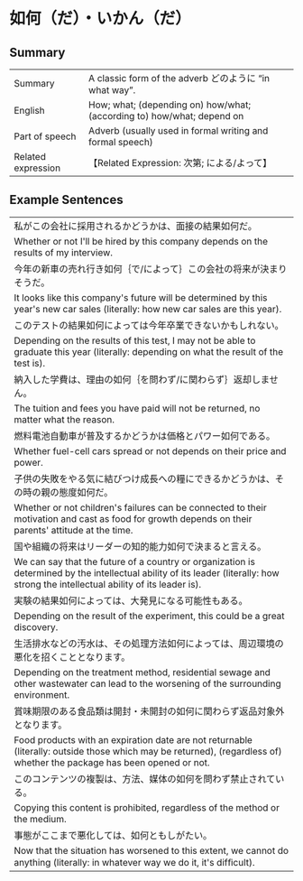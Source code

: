 # 如何（だ）・いかん（だ）

## Summary

<table><tr>   <td>Summary</td>   <td>A classic form of the adverb どのように “in what way”.</td></tr><tr>   <td>English</td>   <td>How; what; (depending on) how/what; (according to) how/what; depend on</td></tr><tr>   <td>Part of speech</td>   <td>Adverb (usually used in formal writing and formal speech)</td></tr><tr>   <td>Related expression</td>   <td>【Related Expression: 次第; による/よって】</td></tr></table>

## Example Sentences

<table><tr><td>私がこの会社に採用されるかどうかは、面接の結果如何だ。</td></tr><tr><td>Whether or not I'll be hired by this company depends on the results of my interview.</td></tr><tr><td>今年の新車の売れ行き如何｛で/によって｝この会社の将来が決まりそうだ。</td></tr><tr><td>It looks like this company's future will be determined by this year's new car sales (literally: how new car sales are this year).</td></tr><tr><td>このテストの結果如何によっては今年卒業できないかもしれない。</td></tr><tr><td>Depending on the results of this test, I may not be able to graduate this year (literally: depending on what the result of the test is).</td></tr><tr><td>納入した学費は、理由の如何｛を問わず/に関わらず｝返却しません。</td></tr><tr><td>The tuition and fees you have paid will not be returned, no matter what the reason.</td></tr><tr><td>燃料電池自動車が普及するかどうかは価格とパワー如何である。</td></tr><tr><td>Whether fuel-cell cars spread or not depends on their price and power.</td></tr><tr><td>子供の失敗をやる気に結びつけ成長への糧にできるかどうかは、その時の親の態度如何だ。</td></tr><tr><td>Whether or not children's failures can be connected to their motivation and cast as food for growth depends on their parents' attitude at the time.</td></tr><tr><td>国や組織の将来はリーダーの知的能力如何で決まると言える。</td></tr><tr><td>We can say that the future of a country or organization is determined by the intellectual ability of its leader (literally: how strong the intellectual ability of its leader is).</td></tr><tr><td>実験の結果如何によっては、大発見になる可能性もある。</td></tr><tr><td>Depending on the result of the experiment, this could be a great discovery.</td></tr><tr><td>生活排水などの汚水は、その処理方法如何によっては、周辺環境の悪化を招くこととなります。</td></tr><tr><td>Depending on the treatment method, residential sewage and other wastewater can lead to the worsening of the surrounding environment.</td></tr><tr><td>賞味期限のある食品類は開封・未開封の如何に関わらず返品対象外となります。</td></tr><tr><td>Food products with an expiration date are not returnable (literally: outside those which may be returned), (regardless of) whether the package has been opened or not.</td></tr><tr><td>このコンテンツの複製は、方法、媒体の如何を問わず禁止されている。</td></tr><tr><td>Copying this content is prohibited, regardless of the method or the medium.</td></tr><tr><td>事態がここまで悪化しては、如何ともしがたい。</td></tr><tr><td>Now that the situation has worsened to this extent, we cannot do anything (literally: in whatever way we do it, it's difﬁcult).</td></tr></table>

